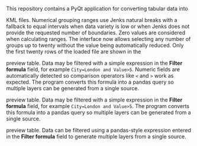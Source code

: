 

This repository contains a PyQt application for converting tabular data into

KML files. Numerical grouping ranges use Jenks natural breaks with
a fallback to equal intervals when data variety is low or when Jenks
does not provide the requested number of boundaries. Zero values are
considered when calculating ranges. The interface now allows selecting
any number of groups up to twenty without the value being automatically
reduced. Only the first twenty rows of the loaded file are shown in the

preview table. Data may be filtered with a simple expression in the
**Filter formula** field, for example `City=London and Value>5`.
Numeric fields are automatically detected so comparison operators like
`<` and `>` work as expected. The program converts this formula into a
pandas query so multiple layers can be generated from a single source.


preview table. Data may be filtered with a simple expression in the
**Filter formula** field, for example `City=London and Value>5`. The
program converts this formula into a pandas query so multiple layers can
be generated from a single source.

preview table. Data can be filtered using a pandas-style expression
entered in the **Filter formula** field to generate multiple layers from a
single source.

